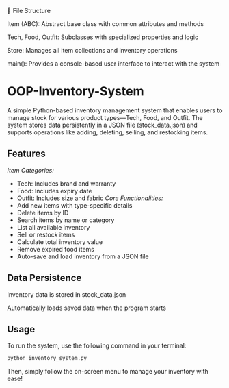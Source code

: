 
📁 File Structure

Item (ABC): Abstract base class with common attributes and methods

Tech, Food, Outfit: Subclasses with specialized properties and logic

Store: Manages all item collections and inventory operations

main(): Provides a console-based user interface to interact with the system








# OOP-Inventory-System

A simple Python-based inventory management system that enables users to manage stock for various product types—Tech, Food, and Outfit. The system stores data persistently in a JSON file (stock_data.json) and supports operations like adding, deleting, selling, and restocking items.


## Features

*Item Categories:*
- Tech: Includes brand and warranty
- Food: Includes expiry date
- Outfit: Includes size and fabric
*Core Functionalities:*
- Add new items with type-specific details
- Delete items by ID
- Search items by name or category
- List all available inventory
- Sell or restock items
- Calculate total inventory value
- Remove expired food items
- Auto-save and load inventory from a JSON file
  
## Data Persistence

Inventory data is stored in stock_data.json

Automatically loads saved data when the program starts

## Usage

To run the system, use the following command in your terminal:

```cmd
python inventory_system.py
```
Then, simply follow the on-screen menu to manage your inventory with ease!


